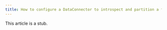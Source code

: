 ```yaml
---
title: How to configure a DataConnector to introspect and partition a file system or blob store
---
```


This article is a stub.
